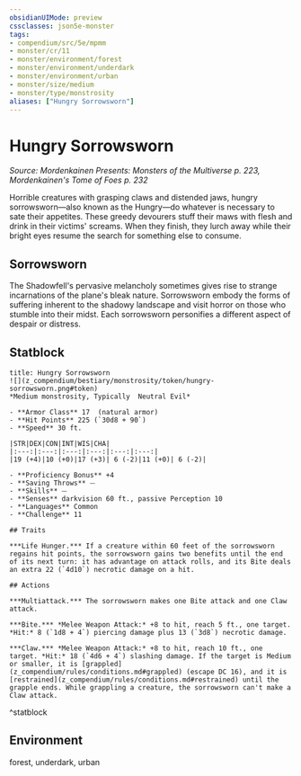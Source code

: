 ```yaml
---
obsidianUIMode: preview
cssclasses: json5e-monster
tags:
- compendium/src/5e/mpmm
- monster/cr/11
- monster/environment/forest
- monster/environment/underdark
- monster/environment/urban
- monster/size/medium
- monster/type/monstrosity
aliases: ["Hungry Sorrowsworn"]
---
```

# Hungry Sorrowsworn
*Source: Mordenkainen Presents: Monsters of the Multiverse p. 223, Mordenkainen's Tome of Foes p. 232*  

Horrible creatures with grasping claws and distended jaws, hungry sorrowsworn—also known as the Hungry—do whatever is necessary to sate their appetites. These greedy devourers stuff their maws with flesh and drink in their victims' screams. When they finish, they lurch away while their bright eyes resume the search for something else to consume.

## Sorrowsworn

The Shadowfell's pervasive melancholy sometimes gives rise to strange incarnations of the plane's bleak nature. Sorrowsworn embody the forms of suffering inherent to the shadowy landscape and visit horror on those who stumble into their midst. Each sorrowsworn personifies a different aspect of despair or distress.

## Statblock

```ad-statblock
title: Hungry Sorrowsworn
![](z_compendium/bestiary/monstrosity/token/hungry-sorrowsworn.png#token)
*Medium monstrosity, Typically  Neutral Evil*

- **Armor Class** 17  (natural armor)
- **Hit Points** 225 (`30d8 + 90`)
- **Speed** 30 ft.

|STR|DEX|CON|INT|WIS|CHA|
|:---:|:---:|:---:|:---:|:---:|:---:|
|19 (+4)|10 (+0)|17 (+3)| 6 (-2)|11 (+0)| 6 (-2)|

- **Proficiency Bonus** +4
- **Saving Throws** ⏤
- **Skills** ⏤
- **Senses** darkvision 60 ft., passive Perception 10
- **Languages** Common
- **Challenge** 11

## Traits

***Life Hunger.*** If a creature within 60 feet of the sorrowsworn regains hit points, the sorrowsworn gains two benefits until the end of its next turn: it has advantage on attack rolls, and its Bite deals an extra 22 (`4d10`) necrotic damage on a hit.

## Actions

***Multiattack.*** The sorrowsworn makes one Bite attack and one Claw attack.

***Bite.*** *Melee Weapon Attack:* +8 to hit, reach 5 ft., one target. *Hit:* 8 (`1d8 + 4`) piercing damage plus 13 (`3d8`) necrotic damage.

***Claw.*** *Melee Weapon Attack:* +8 to hit, reach 10 ft., one target. *Hit:* 18 (`4d6 + 4`) slashing damage. If the target is Medium or smaller, it is [grappled](z_compendium/rules/conditions.md#grappled) (escape DC 16), and it is [restrained](z_compendium/rules/conditions.md#restrained) until the grapple ends. While grappling a creature, the sorrowsworn can't make a Claw attack.
```
^statblock

## Environment

forest, underdark, urban